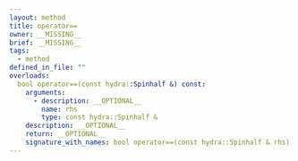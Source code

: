 ```yaml
---
layout: method
title: operator==
owner: __MISSING__
brief: __MISSING__
tags:
  - method
defined_in_file: ""
overloads:
  bool operator==(const hydra::Spinhalf &) const:
    arguments:
      - description: __OPTIONAL__
        name: rhs
        type: const hydra::Spinhalf &
    description: __OPTIONAL__
    return: __OPTIONAL__
    signature_with_names: bool operator==(const hydra::Spinhalf & rhs) const
---
```

